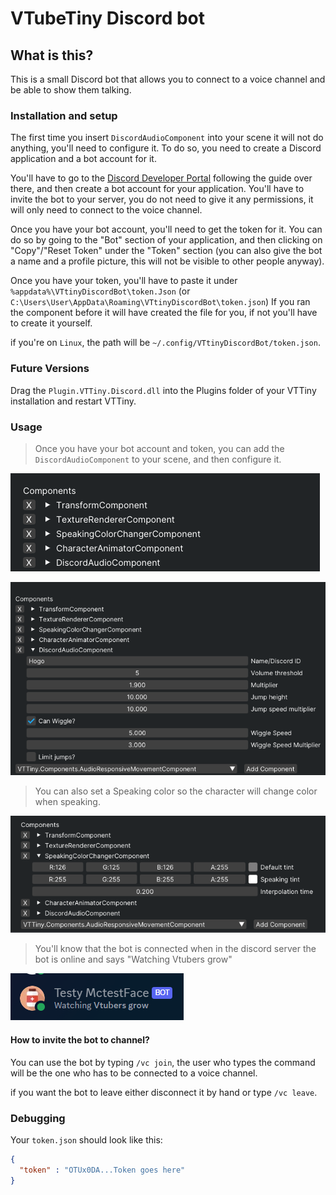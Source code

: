 # VTubeTiny Discord bot

## What is this?

This is a small Discord bot that allows you to connect to a voice channel and be able to show them talking.

### Installation and setup

The first time you insert `DiscordAudioComponent` into your scene it will not do anything, you'll need to configure it. To do so, you need to create a Discord application and a bot account for it.

You'll have to go to the [Discord Developer Portal](https://discord.com/developers/docs/intro) following the guide over there, and then create a bot account for your application.
You'll have to invite the bot to your server, you do not need to give it any permissions, it will only need to connect to the voice channel.

Once you have your bot account, you'll need to get the token for it. You can do so by going to the "Bot" section of your application, and then clicking on "Copy"/"Reset Token" under the "Token" section (you can also give the bot a name and a profile picture, this will not be visible to other people anyway).

Once you have your token, you'll have to paste it under ``%appdata%\VTtinyDiscordBot\token.Json`` (or ``C:\Users\User\AppData\Roaming\VTtinyDiscordBot\token.json``) 
If you ran the component before it will have created the file for you, if not you'll have to create it yourself.

if you're on ``Linux``, the path will be ``~/.config/VTtinyDiscordBot/token.json``.

### Future Versions 

Drag the ``Plugin.VTTiny.Discord.dll`` into the Plugins folder of your VTTiny installation and restart VTTiny.



### Usage

> Once you have your bot account and token, you can add the ``DiscordAudioComponent`` to your scene, and then configure it.

![DiscordAudioComponent](Sample/Screen1.png)

![DiscordAudioComponent](Sample/Screen2.png)

> You can also set a Speaking color so the character will change color when speaking.

![DiscordAudioComponent](Sample/Screen3.png)

> You'll know that the bot is connected when in the discord server the bot is online and says "Watching Vtubers grow"

![DiscordAudioComponent](Sample/Screen4.png)

#### How to invite the bot to channel?

You can use the bot by typing ``/vc join``, the user who types the command will be the one who has to be connected to a voice channel.

if you want the bot to leave either disconnect it by hand or type ``/vc leave``.


### Debugging
Your ``token.json`` should look like this:
```json
{
  "token" : "OTUx0DA...Token goes here"
}
```